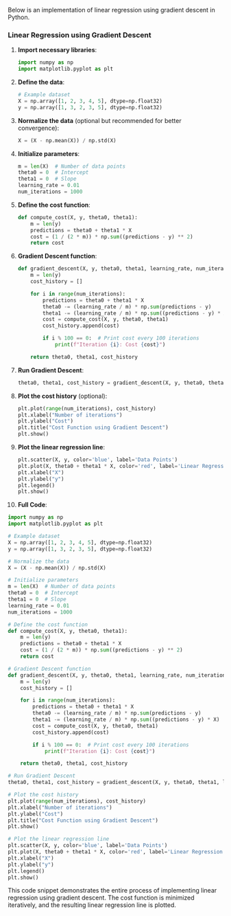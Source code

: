 Below is an implementation of linear regression using gradient descent in Python.

### Linear Regression using Gradient Descent

1. **Import necessary libraries**:

    ```python
    import numpy as np
    import matplotlib.pyplot as plt
    ```

2. **Define the data**:

    ```python
    # Example dataset
    X = np.array([1, 2, 3, 4, 5], dtype=np.float32)
    y = np.array([1, 3, 2, 3, 5], dtype=np.float32)
    ```

3. **Normalize the data** (optional but recommended for better convergence):

    ```python
    X = (X - np.mean(X)) / np.std(X)
    ```

4. **Initialize parameters**:

    ```python
    m = len(X)  # Number of data points
    theta0 = 0  # Intercept
    theta1 = 0  # Slope
    learning_rate = 0.01
    num_iterations = 1000
    ```

5. **Define the cost function**:

    ```python
    def compute_cost(X, y, theta0, theta1):
        m = len(y)
        predictions = theta0 + theta1 * X
        cost = (1 / (2 * m)) * np.sum((predictions - y) ** 2)
        return cost
    ```

6. **Gradient Descent function**:

    ```python
    def gradient_descent(X, y, theta0, theta1, learning_rate, num_iterations):
        m = len(y)
        cost_history = []

        for i in range(num_iterations):
            predictions = theta0 + theta1 * X
            theta0 -= (learning_rate / m) * np.sum(predictions - y)
            theta1 -= (learning_rate / m) * np.sum((predictions - y) * X)
            cost = compute_cost(X, y, theta0, theta1)
            cost_history.append(cost)

            if i % 100 == 0:  # Print cost every 100 iterations
                print(f"Iteration {i}: Cost {cost}")

        return theta0, theta1, cost_history
    ```

7. **Run Gradient Descent**:

    ```python
    theta0, theta1, cost_history = gradient_descent(X, y, theta0, theta1, learning_rate, num_iterations)
    ```

8. **Plot the cost history** (optional):

    ```python
    plt.plot(range(num_iterations), cost_history)
    plt.xlabel("Number of iterations")
    plt.ylabel("Cost")
    plt.title("Cost Function using Gradient Descent")
    plt.show()
    ```

9. **Plot the linear regression line**:

    ```python
    plt.scatter(X, y, color='blue', label='Data Points')
    plt.plot(X, theta0 + theta1 * X, color='red', label='Linear Regression')
    plt.xlabel("X")
    plt.ylabel("y")
    plt.legend()
    plt.show()
    ```

10. **Full Code**:

```python
import numpy as np
import matplotlib.pyplot as plt

# Example dataset
X = np.array([1, 2, 3, 4, 5], dtype=np.float32)
y = np.array([1, 3, 2, 3, 5], dtype=np.float32)

# Normalize the data
X = (X - np.mean(X)) / np.std(X)

# Initialize parameters
m = len(X)  # Number of data points
theta0 = 0  # Intercept
theta1 = 0  # Slope
learning_rate = 0.01
num_iterations = 1000

# Define the cost function
def compute_cost(X, y, theta0, theta1):
    m = len(y)
    predictions = theta0 + theta1 * X
    cost = (1 / (2 * m)) * np.sum((predictions - y) ** 2)
    return cost

# Gradient Descent function
def gradient_descent(X, y, theta0, theta1, learning_rate, num_iterations):
    m = len(y)
    cost_history = []

    for i in range(num_iterations):
        predictions = theta0 + theta1 * X
        theta0 -= (learning_rate / m) * np.sum(predictions - y)
        theta1 -= (learning_rate / m) * np.sum((predictions - y) * X)
        cost = compute_cost(X, y, theta0, theta1)
        cost_history.append(cost)

        if i % 100 == 0:  # Print cost every 100 iterations
            print(f"Iteration {i}: Cost {cost}")

    return theta0, theta1, cost_history

# Run Gradient Descent
theta0, theta1, cost_history = gradient_descent(X, y, theta0, theta1, learning_rate, num_iterations)

# Plot the cost history
plt.plot(range(num_iterations), cost_history)
plt.xlabel("Number of iterations")
plt.ylabel("Cost")
plt.title("Cost Function using Gradient Descent")
plt.show()

# Plot the linear regression line
plt.scatter(X, y, color='blue', label='Data Points')
plt.plot(X, theta0 + theta1 * X, color='red', label='Linear Regression')
plt.xlabel("X")
plt.ylabel("y")
plt.legend()
plt.show()
```

This code snippet demonstrates the entire process of implementing linear regression using gradient descent. The cost function is minimized iteratively, and the resulting linear regression line is plotted.
